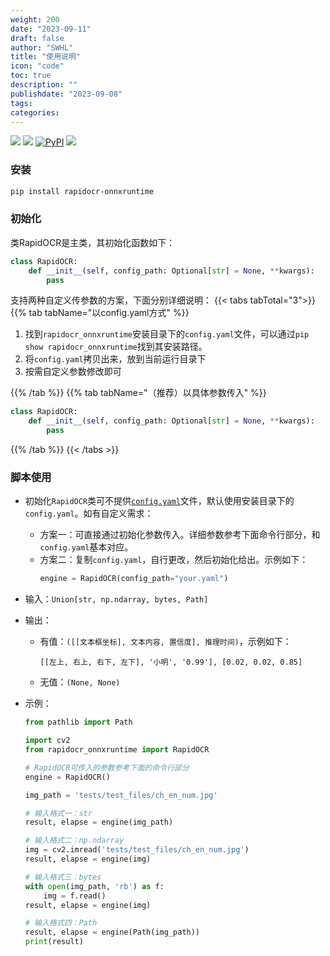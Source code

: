 ```yaml
---
weight: 200
date: "2023-09-11"
draft: false
author: "SWHL"
title: "使用说明"
icon: "code"
toc: true
description: ""
publishdate: "2023-09-08"
tags:
categories:
---
```


<p>
    <a href=""><img src="https://img.shields.io/badge/Python->=3.6,<3.12-aff.svg"></a>
    <a href=""><img src="https://img.shields.io/badge/OS-Linux%2C%20Win%2C%20Mac-pink.svg"></a>
    <a href="https://pypi.org/project/rapidocr-onnxruntime/"><img alt="PyPI" src="https://img.shields.io/pypi/v/rapidocr-onnxruntime?style=flat-square"></a>
    <a href="https://pepy.tech/project/rapidocr_onnxruntime"><img src="https://static.pepy.tech/personalized-badge/rapidocr_onnxruntime?period=total&units=abbreviation&left_color=grey&right_color=blue&left_text=Downloads%20Ort"></a>
</p>

### 安装
```bash {linenos=table}
pip install rapidocr-onnxruntime
```

### 初始化
类RapidOCR是主类，其初始化函数如下：
```python {linenos=table}
class RapidOCR:
    def __init__(self, config_path: Optional[str] = None, **kwargs):
        pass
```
支持两种自定义传参数的方案，下面分别详细说明：
{{< tabs tabTotal="3">}}
{{% tab tabName="以config.yaml方式" %}}

1. 找到`rapidocr_onnxruntime`安装目录下的`config.yaml`文件，可以通过`pip show rapidocr_onnxruntime`找到其安装路径。
2. 将`config.yaml`拷贝出来，放到当前运行目录下
3. 按需自定义参数修改即可

{{% /tab %}}
{{% tab tabName="（推荐）以具体参数传入" %}}

```python {linenos=table}
class RapidOCR:
    def __init__(self, config_path: Optional[str] = None, **kwargs):
        pass
```

{{% /tab %}}
{{< /tabs >}}




### 脚本使用
- 初始化`RapidOCR`类可不提供[`config.yaml`](https://github.com/RapidAI/RapidOCR/blob/29d5f5fc01fbff7c49926a3c297fa8a3fb1624af/python/rapidocr_onnxruntime/config.yaml)文件，默认使用安装目录下的`config.yaml`。如有自定义需求：
  - 方案一：可直接通过初始化参数传入。详细参数参考下面命令行部分，和`config.yaml`基本对应。
  - 方案二：复制`config.yaml`，自行更改，然后初始化给出。示例如下：
    ```python {linenos=table}
    engine = RapidOCR(config_path="your.yaml")
    ```

- 输入：`Union[str, np.ndarray, bytes, Path]`
- 输出：
  - 有值：`([[文本框坐标], 文本内容, 置信度], 推理时间)`，示例如下：
    ```text
    [[左上, 右上, 右下, 左下], '小明', '0.99'], [0.02, 0.02, 0.85]
    ```
  - 无值：`(None, None)`
- 示例：
  ```python {linenos=table}
  from pathlib import Path

  import cv2
  from rapidocr_onnxruntime import RapidOCR

  # RapidOCR可传入的参数参考下面的命令行部分
  engine = RapidOCR()

  img_path = 'tests/test_files/ch_en_num.jpg'

  # 输入格式一：str
  result, elapse = engine(img_path)

  # 输入格式二：np.ndarray
  img = cv2.imread('tests/test_files/ch_en_num.jpg')
  result, elapse = engine(img)

  # 输入格式三：bytes
  with open(img_path, 'rb') as f:
      img = f.read()
  result, elapse = engine(img)

  # 输入格式四：Path
  result, elapse = engine(Path(img_path))
  print(result)
  ```
